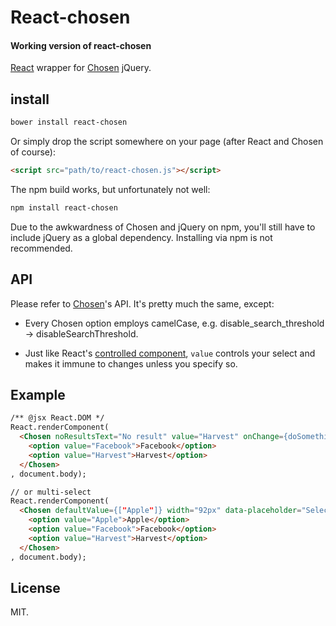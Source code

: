 # React-chosen

#### Working version of react-chosen

[React](http://facebook.github.io/react/) wrapper for [Chosen](http://harvesthq.github.io/chosen/) jQuery.

## install

```sh
bower install react-chosen
```

Or simply drop the script somewhere on your page (after React and Chosen of course):

```html
<script src="path/to/react-chosen.js"></script>
```

The npm build works, but unfortunately not well:

```sh
npm install react-chosen
```

Due to the awkwardness of Chosen and jQuery on npm, you'll still have to include jQuery as a global dependency. Installing via npm is not recommended.

## API

Please refer to [Chosen](http://harvesthq.github.io/chosen/)'s API. It's pretty much the same, except:

- Every Chosen option employs camelCase, e.g. disable_search_threshold -> disableSearchThreshold.

- Just like React's [controlled component](http://facebook.github.io/react/docs/forms.html#controlled-components), `value` controls your select and makes it immune to changes unless you specify so.

## Example

```html
/** @jsx React.DOM */
React.renderComponent(
  <Chosen noResultsText="No result" value="Harvest" onChange={doSomething}>
    <option value="Facebook">Facebook</option>
    <option value="Harvest">Harvest</option>
  </Chosen>
, document.body);

// or multi-select
React.renderComponent(
  <Chosen defaultValue={["Apple"]} width="92px" data-placeholder="Select..." multiple>
    <option value="Apple">Apple</option>
    <option value="Facebook">Facebook</option>
    <option value="Harvest">Harvest</option>
  </Chosen>
, document.body);
```

## License

MIT.
